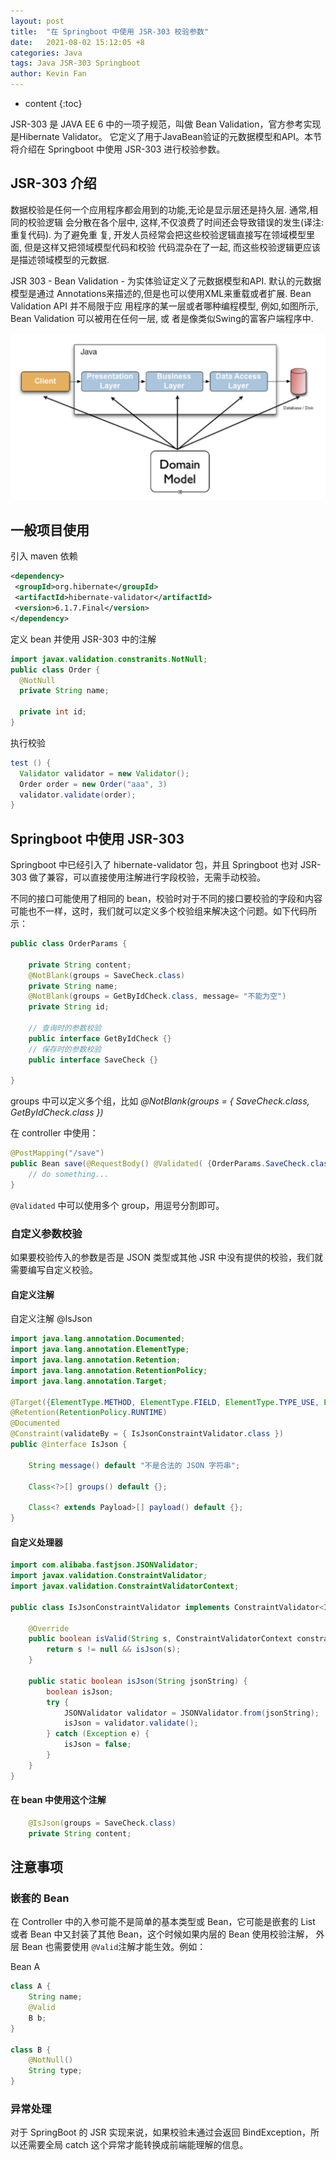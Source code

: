```yaml
---
layout: post
title:  "在 Springboot 中使用 JSR-303 校验参数"
date:   2021-08-02 15:12:05 +8
categories: Java
tags: Java JSR-303 Springboot
author: Kevin Fan
---
```


* content
{:toc}
  
JSR-303 是 JAVA EE 6 中的一项子规范，叫做 Bean Validation，官方参考实现是Hibernate Validator。
它定义了用于JavaBean验证的元数据模型和API。本节将介绍在 Springboot 中使用 JSR-303 进行校验参数。
<!-- more -->

## JSR-303 介绍

数据校验是任何一个应用程序都会用到的功能,无论是显示层还是持久层. 通常,相同的校验逻辑
会分散在各个层中, 这样,不仅浪费了时间还会导致错误的发生(译注: 重复代码). 为了避免重
复, 开发人员经常会把这些校验逻辑直接写在领域模型里面, 但是这样又把领域模型代码和校验
代码混杂在了一起, 而这些校验逻辑更应该是描述领域模型的元数据.

JSR 303 - Bean Validation - 为实体验证定义了元数据模型和API. 默认的元数据模型是通过
Annotations来描述的,但是也可以使用XML来重载或者扩展. Bean Validation API 并不局限于应
用程序的某一层或者哪种编程模型, 例如,如图所示, Bean Validation 可以被用在任何一层, 或
者是像类似Swing的富客户端程序中.

![hibernate-validator](../images/jsr-303/hibernate-validator.png)

## 一般项目使用

引入 maven 依赖

```xml
<dependency>
 <groupId>org.hibernate</groupId>
 <artifactId>hibernate-validator</artifactId>
 <version>6.1.7.Final</version>
</dependency>
```
定义 bean 并使用 JSR-303 中的注解
```java
import javax.validation.constranits.NotNull;
public class Order {
  @NotNull
  private String name;

  private int id;
}
```

执行校验
```java
test () {
  Validator validator = new Validator();
  Order order = new Order("aaa", 3)
  validator.validate(order);
}
```

## Springboot 中使用 JSR-303

Springboot 中已经引入了 hibernate-validator 包，并且 Springboot 也对 JSR-303 做了兼容，可以直接使用注解进行字段校验，无需手动校验。

不同的接口可能使用了相同的 bean，校验时对于不同的接口要校验的字段和内容可能也不一样，这时，我们就可以定义多个校验组来解决这个问题。如下代码所示：

```java
public class OrderParams {
    
    private String content;
    @NotBlank(groups = SaveCheck.class)
    private String name;
    @NotBlank(groups = GetByIdCheck.class, message= "不能为空")
    private String id;
    
    // 查询时的参数校验
    public interface GetByIdCheck {}
    // 保存时的参数校验
    public interface SaveCheck {}
  
}
```

groups 中可以定义多个组，比如 *@NotBlank(groups = { SaveCheck.class, GetByIdCheck.class })*

在 controller 中使用：

```java
@PostMapping("/save")
public Bean save(@RequestBody() @Validated( {OrderParams.SaveCheck.class} ) OrderParams orderParams) {
    // do something...
}
```

`@Validated` 中可以使用多个 group，用逗号分割即可。

### 自定义参数校验

如果要校验传入的参数是否是 JSON 类型或其他 JSR 中没有提供的校验，我们就需要编写自定义校验。

#### 自定义注解 

自定义注解 @IsJson

```java
import java.lang.annotation.Documented;
import java.lang.annotation.ElementType;
import java.lang.annotation.Retention;
import java.lang.annotation.RetentionPolicy;
import java.lang.annotation.Target;

@Target({ElementType.METHOD, ElementType.FIELD, ElementType.TYPE_USE, ElementType.ANNOTATION_TYPE, ElementType.CONSTRUCTOR, ElementType.PARAMETER})
@Retention(RetentionPolicy.RUNTIME)
@Documented
@Constraint(validateBy = { IsJsonConstraintValidator.class })
public @interface IsJson {

    String message() default "不是合法的 JSON 字符串";
    
    Class<?>[] groups() default {};
    
    Class<? extends Payload>[] payload() default {};
}
```

#### 自定义处理器

```java
import com.alibaba.fastjson.JSONValidator;
import javax.validation.ConstraintValidator;
import javax.validation.ConstraintValidatorContext;

public class IsJsonConstraintValidator implements ConstraintValidator<IsJson, String> {
    
    @Override
    public boolean isValid(String s, ConstraintValidatorContext constraintValidatorContext) {
        return s != null && isJson(s);
    }
    
    public static boolean isJson(String jsonString) {
        boolean isJson;
        try {
            JSONValidator validator = JSONValidator.from(jsonString);
            isJson = validator.validate();
        } catch (Exception e) {
            isJson = false;
        }
    }
}
```

#### 在 bean 中使用这个注解

```java
    @IsJson(groups = SaveCheck.class)
    private String content;
```

## 注意事项

### 嵌套的 Bean

在 Controller 中的入参可能不是简单的基本类型或 Bean，它可能是嵌套的 List 或者 Bean 中又封装了其他 Bean，这个时候如果内层的 Bean 使用校验注解，
外层 Bean 也需要使用 `@Valid`注解才能生效。例如：

Bean A 
```java
class A {
    String name;
    @Valid
    B b;
}

class B {
    @NotNull()
    String type;
}
```

### 异常处理

对于 SpringBoot 的 JSR 实现来说，如果校验未通过会返回 BindException，所以还需要全局 catch 这个异常才能转换成前端能理解的信息。